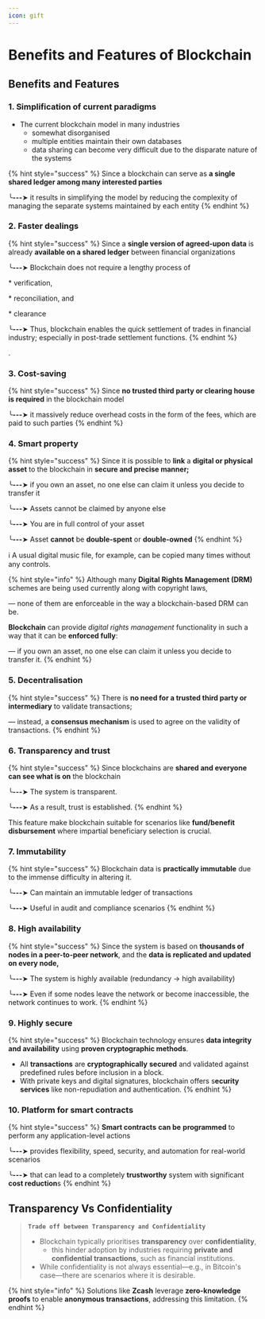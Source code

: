 ```yaml
---
icon: gift
---
```


# Benefits and Features of Blockchain

## Benefits and Features

### 1. Simplification of current paradigms&#x20;

* The current blockchain model in many industries
  * somewhat disorganised
  * multiple entities maintain their own databases &#x20;
  * data sharing can become very difficult due to the disparate nature of the systems

{% hint style="success" %}
Since a blockchain can serve as **a single shared ledger among many interested parties**

╰**---**➤ it results in simplifying the model by reducing the complexity of managing the separate systems maintained by each entity
{% endhint %}



### 2. Faster dealings

{% hint style="success" %}
Since a **single version of agreed-upon data** is already **available on a shared ledger** between financial organizations

╰**---**➤ Blockchain does not require a lengthy process of&#x20;

&#x20;                       \* verification,&#x20;

&#x20;                       \* reconciliation, and&#x20;

&#x20;                       \* clearance

╰**---**➤ Thus, blockchain enables the quick settlement of trades in financial industry; especially in post-trade settlement functions.
{% endhint %}

.&#x20;

### 3. Cost-saving

{% hint style="success" %}
Since **no trusted third party or clearing house is required** in the blockchain model

╰**---**➤ it massively reduce overhead costs in the form of the fees, which are paid to such parties
{% endhint %}



### 4. Smart property

{% hint style="success" %}
Since it is possible to **link** a **digital or physical asset** to the blockchain in **secure and precise manner;**&#x20;

╰**---**➤ if you own an asset, no one else can claim it unless you decide to transfer it

╰**---**➤ Assets cannot be claimed by anyone else

╰**---**➤ You are in full control of your asset

╰**---**➤ Asset **cannot** be **double-spent** or **double-owned**
{% endhint %}

ℹ️ A usual digital music file, for example, can be copied many times without any controls.



{% hint style="info" %}
Although many **Digital Rights Management (DRM)** schemes are being used currently along with copyright laws,&#x20;

— none of them are enforceable in the way a blockchain-based DRM can be.&#x20;



**Blockchain** can provide _digital rights management_ functionality in such a way that it can be **enforced fully**:&#x20;

— if you own an asset, no one else can claim it unless you decide to transfer it.&#x20;
{% endhint %}



### 5. Decentralisation

{% hint style="success" %}
There is **no need for a trusted third party or intermediary** to validate transactions;&#x20;

— instead, a **consensus mechanism** is used to agree on the validity of transactions.&#x20;
{% endhint %}



### 6. Transparency and trust

{% hint style="success" %}
Since blockchains are **shared and everyone can see what is on** the blockchain

╰**---**➤ The system is transparent.&#x20;

╰**---**➤ As a result, trust is established.
{% endhint %}

This feature make blockchain suitable for scenarios like **fund/benefit disbursement** where impartial beneficiary selection is crucial.



### 7. Immutability

{% hint style="success" %}
Blockchain data is **practically immutable** due to the immense difficulty in altering it.

╰**---**➤ Can maintain an immutable ledger of transactions

╰**---**➤ Useful in audit and compliance scenarios
{% endhint %}



### 8. High availability

{% hint style="success" %}
Since the system is based on **thousands of nodes in a peer-to-peer network**, and the **data is replicated and updated on every node,**&#x20;

╰**---**➤ The system is highly available (redundancy -> high availability)

╰**---**➤ Even if some nodes leave the network or become inaccessible, the network continues to work.
{% endhint %}



### 9. Highly secure

{% hint style="success" %}
Blockchain technology ensures **data integrity and availability** using **proven cryptographic methods**.&#x20;

* All **transactions** are **cryptographically** **secured** and validated against predefined rules before inclusion in a block.&#x20;
* With private keys and digital signatures, blockchain offers s**ecurity services** like non-repudiation and authentication.
{% endhint %}



### 10. Platform for smart contracts

{% hint style="success" %}
**Smart contracts** **can be** **programmed** to perform any application-level actions&#x20;

╰**---**➤  provides flexibility, speed, security, and automation for real-world scenarios&#x20;

╰**---**➤  that can lead to a completely **trustworthy** system with significant **cost reduction**s
{% endhint %}



## Transparency Vs Confidentiality

> **`Trade off between Transparency and Confidentiality`**
>
> * Blockchain typically prioritises **transparency** over **confidentiality**,&#x20;
>   * this hinder adoption by industries requiring **private and confidential transactions**, such as financial institutions.&#x20;
> * While confidentiality is not always essential—e.g., in Bitcoin's case—there are scenarios where it is desirable.&#x20;

{% hint style="info" %}
Solutions like **Zcash** leverage **zero-knowledge proofs** to enable **anonymous transactions**, addressing this limitation.
{% endhint %}
